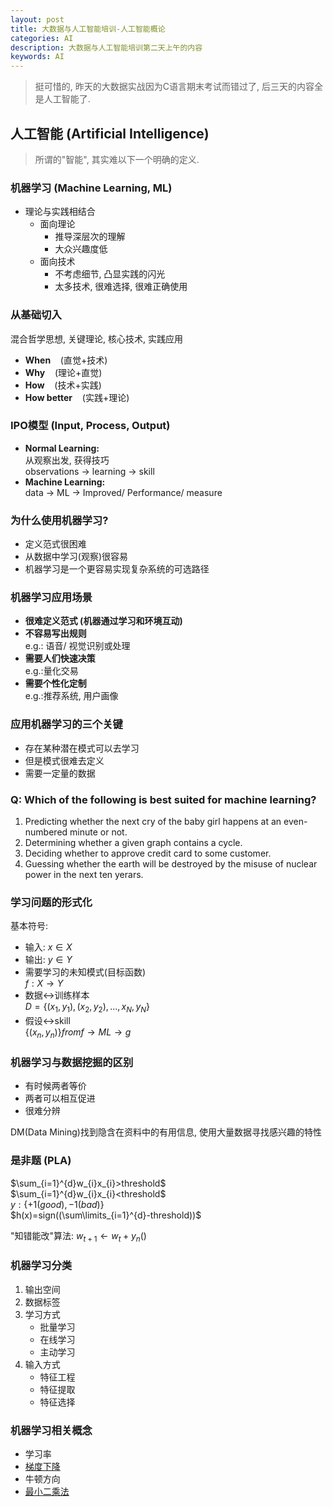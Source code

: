 ```yaml
---
layout: post
title: 大数据与人工智能培训-人工智能概论
categories: AI
description: 大数据与人工智能培训第二天上午的内容
keywords: AI
---
```

> 挺可惜的, 昨天的大数据实战因为C语言期末考试而错过了, 后三天的内容全是人工智能了.

## 人工智能 (Artificial Intelligence)  
> 所谓的"智能", 其实难以下一个明确的定义.   

### 机器学习 (Machine Learning, ML)  
- 理论与实践相结合  
	- 面向理论  
		- 推导深层次的理解  
		- 大众兴趣度低  
	- 面向技术  
		- 不考虑细节, 凸显实践的闪光  
		- 太多技术, 很难选择, 很难正确使用  
		
### 从基础切入  
混合哲学思想, 关键理论, 核心技术, 实践应用  
- <strong>When</strong>&nbsp;&nbsp;&nbsp;&nbsp;(直觉+技术)  
- <strong>Why</strong>&nbsp;&nbsp;&nbsp;&nbsp;(理论+直觉)  
- <strong>How</strong>&nbsp;&nbsp;&nbsp;&nbsp;(技术+实践)   
- <strong>How better</strong>&nbsp;&nbsp;&nbsp;&nbsp;(实践+理论)   

### IPO模型 (Input, Process, Output)  
- __Normal Learning:__  
从观察出发, 获得技巧    
observations $\rightarrow$ learning $\rightarrow$ skill  
- __Machine Learning:__  
data $\rightarrow$ ML $\rightarrow$ Improved/ Performance/ measure  

### 为什么使用机器学习?  
- 定义范式很困难  
- 从数据中学习(观察)很容易  
- 机器学习是一个更容易实现复杂系统的可选路径  

### 机器学习应用场景   
- __很难定义范式 (机器通过学习和环境互动)__  
- __不容易写出规则__  
	e.g.: 语音/ 视觉识别或处理   
- __需要人们快速决策__  
	e.g.:量化交易  
- __需要个性化定制__  
	e.g.:推荐系统, 用户画像  
 
 
### 应用机器学习的三个关键  
- 存在某种潜在模式可以去学习  
- 但是模式很难去定义   
- 需要一定量的数据  

### Q: Which of the following is best suited for machine learning?  
1. Predicting whether the next cry of the baby girl happens at an even-numbered minute or not.  
2. Determining whether a given graph contains a cycle.  
3. Deciding whether to approve credit card to some customer.  
4. Guessing whether the earth will be destroyed by the misuse of nuclear power in the next ten yerars.  

### 学习问题的形式化   
基本符号:   
- 输入: $x \in X$   
- 输出: $y \in Y$  
- 需要学习的未知模式(目标函数)   
	$f: X \rightarrow Y$   
- 数据$\leftrightarrow$训练样本   
	$D=\lbrace(x_{1},y_{1}),(x_{2},y_{2}),...,{x_{N},y_{N}}\rbrace$  
- 假设$\leftrightarrow$skill    
	$\lbrace(x_{n},y_{n})\rbrace from f \rightarrow ML \rightarrow g$  
		
### 机器学习与数据挖掘的区别
- 有时候两者等价   
- 两者可以相互促进   
- 很难分辨  

DM(Data Mining)找到隐含在资料中的有用信息, 使用大量数据寻找感兴趣的特性   

### 是非题 (PLA)  
$\sum_{i=1}^{d}w_{i}x_{i}>threshold$  
$\sum_{i=1}^{d}w_{i}x_{i}<threshold$  
$y: \lbrace+1(good),-1(bad)\rbrace$  
$h(x)=sign((\sum\limits_{i=1}^{d}-threshold))$  
  
"知错能改"算法: $w_{t+1} \leftarrow w_{t}+y_{n}()$  

### 机器学习分类  
1. 输出空间  
2. 数据标签  
3. 学习方式  
	- 批量学习  
	- 在线学习  
	- 主动学习  
4. 输入方式  
	- 特征工程    
	- 特征提取  
	- 特征选择  

### 机器学习相关概念  
- 学习率  
- [梯度下降](https://baike.baidu.com/item/梯度下降)  
- 牛顿方向  
- [最小二乘法](https://baike.baidu.com/item/最小二乘法)  





















